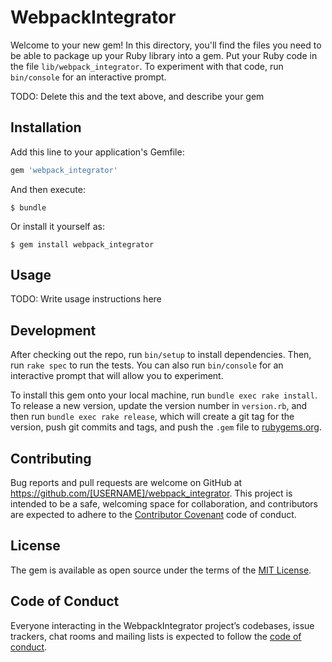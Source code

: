 # WebpackIntegrator

Welcome to your new gem! In this directory, you'll find the files you need to be able to package up your Ruby library into a gem. Put your Ruby code in the file `lib/webpack_integrator`. To experiment with that code, run `bin/console` for an interactive prompt.

TODO: Delete this and the text above, and describe your gem

## Installation

Add this line to your application's Gemfile:

```ruby
gem 'webpack_integrator'
```

And then execute:

    $ bundle

Or install it yourself as:

    $ gem install webpack_integrator

## Usage

TODO: Write usage instructions here

## Development

After checking out the repo, run `bin/setup` to install dependencies. Then, run `rake spec` to run the tests. You can also run `bin/console` for an interactive prompt that will allow you to experiment.

To install this gem onto your local machine, run `bundle exec rake install`. To release a new version, update the version number in `version.rb`, and then run `bundle exec rake release`, which will create a git tag for the version, push git commits and tags, and push the `.gem` file to [rubygems.org](https://rubygems.org).

## Contributing

Bug reports and pull requests are welcome on GitHub at https://github.com/[USERNAME]/webpack_integrator. This project is intended to be a safe, welcoming space for collaboration, and contributors are expected to adhere to the [Contributor Covenant](http://contributor-covenant.org) code of conduct.

## License

The gem is available as open source under the terms of the [MIT License](https://opensource.org/licenses/MIT).

## Code of Conduct

Everyone interacting in the WebpackIntegrator project’s codebases, issue trackers, chat rooms and mailing lists is expected to follow the [code of conduct](https://github.com/[USERNAME]/webpack_integrator/blob/master/CODE_OF_CONDUCT.md).
